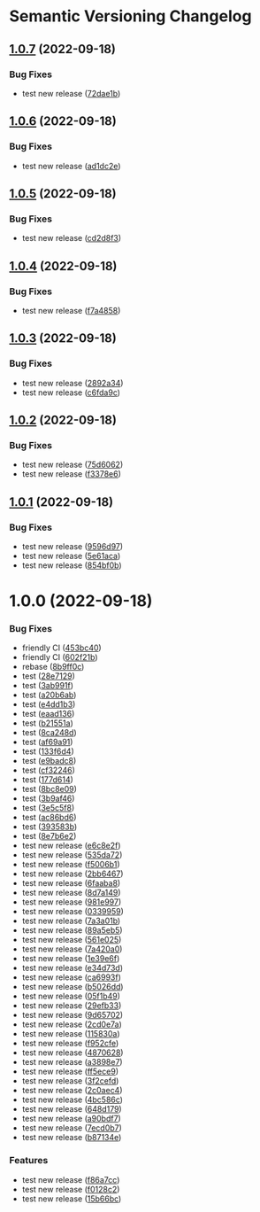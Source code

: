 # Semantic Versioning Changelog

## [1.0.7](https://github.com/Dudu876/java-multimodule-semantic-release/compare/1.0.6...1.0.7) (2022-09-18)


### Bug Fixes

* test new release ([72dae1b](https://github.com/Dudu876/java-multimodule-semantic-release/commit/72dae1b96a1ea1d4d447a3e0020b5c53808f383c))

## [1.0.6](https://github.com/Dudu876/java-multimodule-semantic-release/compare/1.0.5...1.0.6) (2022-09-18)


### Bug Fixes

* test new release ([ad1dc2e](https://github.com/Dudu876/java-multimodule-semantic-release/commit/ad1dc2efd34e89789b020dc8c3d05f770edc463a))

## [1.0.5](https://github.com/Dudu876/java-multimodule-semantic-release/compare/1.0.4...1.0.5) (2022-09-18)


### Bug Fixes

* test new release ([cd2d8f3](https://github.com/Dudu876/java-multimodule-semantic-release/commit/cd2d8f339230e3ab5f190f7847206c1b624bac02))

## [1.0.4](https://github.com/Dudu876/java-multimodule-semantic-release/compare/1.0.3...1.0.4) (2022-09-18)


### Bug Fixes

* test new release ([f7a4858](https://github.com/Dudu876/java-multimodule-semantic-release/commit/f7a4858bd1bf22245cc2500413578b6ccb0d2621))

## [1.0.3](https://github.com/Dudu876/java-multimodule-semantic-release/compare/1.0.2...1.0.3) (2022-09-18)


### Bug Fixes

* test new release ([2892a34](https://github.com/Dudu876/java-multimodule-semantic-release/commit/2892a34291b76fecc53f674cbdaa58de2b828c80))
* test new release ([c6fda9c](https://github.com/Dudu876/java-multimodule-semantic-release/commit/c6fda9c5bff9e56a2c1f780e9190f0ab64fa21ae))

## [1.0.2](https://github.com/Dudu876/java-multimodule-semantic-release/compare/1.0.1...1.0.2) (2022-09-18)


### Bug Fixes

* test new release ([75d6062](https://github.com/Dudu876/java-multimodule-semantic-release/commit/75d6062a940b3e62e76326fc8d993790ac339273))
* test new release ([f3378e6](https://github.com/Dudu876/java-multimodule-semantic-release/commit/f3378e6daf4d667bd1e1eb2b475a3e4b80cde0e4))

## [1.0.1](https://github.com/Dudu876/java-multimodule-semantic-release/compare/1.0.0...1.0.1) (2022-09-18)


### Bug Fixes

* test new release ([9596d97](https://github.com/Dudu876/java-multimodule-semantic-release/commit/9596d97ee7b7605022a7a282be2bc66166275d47))
* test new release ([5e61aca](https://github.com/Dudu876/java-multimodule-semantic-release/commit/5e61acaffe9147012c1cdebc3c547880a6e839d9))
* test new release ([854bf0b](https://github.com/Dudu876/java-multimodule-semantic-release/commit/854bf0b164cc2f788ee82a387d78032da18eed66))

# 1.0.0 (2022-09-18)


### Bug Fixes

* friendly CI ([453bc40](https://github.com/Dudu876/java-multimodule-semantic-release/commit/453bc400daa80563567a03881c17669c218e4af7))
* friendly CI ([602f21b](https://github.com/Dudu876/java-multimodule-semantic-release/commit/602f21b85f3608750eae4eccebc3f99f815fece8))
* rebase ([8b9ff0c](https://github.com/Dudu876/java-multimodule-semantic-release/commit/8b9ff0c71f3f1109e655f771bf9c27d163794234))
* test ([28e7129](https://github.com/Dudu876/java-multimodule-semantic-release/commit/28e71291285ec0e3de94b5b8df4190e6a5b95ceb))
* test ([3ab991f](https://github.com/Dudu876/java-multimodule-semantic-release/commit/3ab991f07c3a8d16f63ab9e23fbb7cf5e7a3f5f0))
* test ([a20b6ab](https://github.com/Dudu876/java-multimodule-semantic-release/commit/a20b6ab07b88169654a71edbe5a6c0f194798312))
* test ([e4dd1b3](https://github.com/Dudu876/java-multimodule-semantic-release/commit/e4dd1b3e9b7733e0b4af7e780d72442ad4e628bc))
* test ([eaad136](https://github.com/Dudu876/java-multimodule-semantic-release/commit/eaad1368f2bcabd7c60d04798b620efbf6de1931))
* test ([b21551a](https://github.com/Dudu876/java-multimodule-semantic-release/commit/b21551a9a626ecb35168576ea46dd9ecc469ea07))
* test ([8ca248d](https://github.com/Dudu876/java-multimodule-semantic-release/commit/8ca248d8cd4640cf53f49eedf24d191ac86674f5))
* test ([af69a91](https://github.com/Dudu876/java-multimodule-semantic-release/commit/af69a91b0de23aeb4e277f2e4f6b4402e1ef7229))
* test ([133f6d4](https://github.com/Dudu876/java-multimodule-semantic-release/commit/133f6d4f287cbae98121ef3d0edcf1a6d5ec0d46))
* test ([e9badc8](https://github.com/Dudu876/java-multimodule-semantic-release/commit/e9badc85bc0951802b9bedca27a808106d22694b))
* test ([cf32246](https://github.com/Dudu876/java-multimodule-semantic-release/commit/cf32246662fe3dd508db82ea5494e943f0a120a3))
* test ([177d614](https://github.com/Dudu876/java-multimodule-semantic-release/commit/177d614559a281be06eeae76c16b6c3d7559b742))
* test ([8bc8e09](https://github.com/Dudu876/java-multimodule-semantic-release/commit/8bc8e093089d97a333e8d4a7656363c105aa734e))
* test ([3b9af46](https://github.com/Dudu876/java-multimodule-semantic-release/commit/3b9af466e25edc34726a191799f30f5b72a0430d))
* test ([3e5c5f8](https://github.com/Dudu876/java-multimodule-semantic-release/commit/3e5c5f81642d49252e7bdc4cce114b02e009e486))
* test ([ac86bd6](https://github.com/Dudu876/java-multimodule-semantic-release/commit/ac86bd6e4b2e41e4af6f91ad49214698b5e4f249))
* test ([393583b](https://github.com/Dudu876/java-multimodule-semantic-release/commit/393583bbc0d5f80c3a3bad0daeaf8fe4385f6300))
* test ([8e7b6e2](https://github.com/Dudu876/java-multimodule-semantic-release/commit/8e7b6e2bf0ccf79d2a0a8490e6248b2318ff6b75))
* test new release ([e6c8e2f](https://github.com/Dudu876/java-multimodule-semantic-release/commit/e6c8e2f9472e0f1718430a5d0ea201e89644fe37))
* test new release ([535da72](https://github.com/Dudu876/java-multimodule-semantic-release/commit/535da720a6514127b37416cd3d86cd82695b4536))
* test new release ([f5006b1](https://github.com/Dudu876/java-multimodule-semantic-release/commit/f5006b11f343b32902f871644055c06c3fd2cf2d))
* test new release ([2bb6467](https://github.com/Dudu876/java-multimodule-semantic-release/commit/2bb646700204ea32608adf70d597290ff5a8006b))
* test new release ([6faaba8](https://github.com/Dudu876/java-multimodule-semantic-release/commit/6faaba81cd55820fdeba3358397e3d8f881a582d))
* test new release ([8d7a149](https://github.com/Dudu876/java-multimodule-semantic-release/commit/8d7a149ccfefbb090b5c3b08bdc5945913d04bdf))
* test new release ([981e997](https://github.com/Dudu876/java-multimodule-semantic-release/commit/981e997b0540cdd838ab23159d7fc67cd896a45a))
* test new release ([0339959](https://github.com/Dudu876/java-multimodule-semantic-release/commit/03399592cba0364aa9a4f8911c037bab768da792))
* test new release ([7a3a01b](https://github.com/Dudu876/java-multimodule-semantic-release/commit/7a3a01b0f0960ae07413c59f75a612f8ab8704fb))
* test new release ([89a5eb5](https://github.com/Dudu876/java-multimodule-semantic-release/commit/89a5eb55eea454d224ee736b5d4b24c41756a24e))
* test new release ([561e025](https://github.com/Dudu876/java-multimodule-semantic-release/commit/561e025bc0676f25b61bddbde9e624f090a299bd))
* test new release ([7a420a0](https://github.com/Dudu876/java-multimodule-semantic-release/commit/7a420a03f8077b7726c092e924cf0d1aaed33733))
* test new release ([1e39e6f](https://github.com/Dudu876/java-multimodule-semantic-release/commit/1e39e6fb021a89df8289cb5e0027cb37904359e8))
* test new release ([e34d73d](https://github.com/Dudu876/java-multimodule-semantic-release/commit/e34d73d7f069c806433818fb1ea1de0b598a4a17))
* test new release ([ca6993f](https://github.com/Dudu876/java-multimodule-semantic-release/commit/ca6993f0201ecb0228ec1eca673e32859391b097))
* test new release ([b5026dd](https://github.com/Dudu876/java-multimodule-semantic-release/commit/b5026ddb7a89e0a2e3600d294d432517caa169a4))
* test new release ([05f1b49](https://github.com/Dudu876/java-multimodule-semantic-release/commit/05f1b49470b27bf70b4235470a13272e52976852))
* test new release ([29efb33](https://github.com/Dudu876/java-multimodule-semantic-release/commit/29efb33ddd5455bfa671bdb233918c9ee85c4bd3))
* test new release ([9d65702](https://github.com/Dudu876/java-multimodule-semantic-release/commit/9d6570247819dc73660ebe744770cfa23bf3b2d6))
* test new release ([2cd0e7a](https://github.com/Dudu876/java-multimodule-semantic-release/commit/2cd0e7aa1e169f3cac3aac780f923c299ecf63cd))
* test new release ([115830a](https://github.com/Dudu876/java-multimodule-semantic-release/commit/115830a386416099fd326ee96df0f1bcdb325f9b))
* test new release ([f952cfe](https://github.com/Dudu876/java-multimodule-semantic-release/commit/f952cfec484bb57e12d1851d5033b873745bb820))
* test new release ([4870628](https://github.com/Dudu876/java-multimodule-semantic-release/commit/4870628f01ec02e106ed32b179f46813db969436))
* test new release ([a3898e7](https://github.com/Dudu876/java-multimodule-semantic-release/commit/a3898e7bf22dd3efe5ad1703fc2bc7601e8bf003))
* test new release ([ff5ece9](https://github.com/Dudu876/java-multimodule-semantic-release/commit/ff5ece954073d81a0cac8ae855452a3789818308))
* test new release ([3f2cefd](https://github.com/Dudu876/java-multimodule-semantic-release/commit/3f2cefd5c4b8e7df19059eb55d01f8016d98b448))
* test new release ([2c0aec4](https://github.com/Dudu876/java-multimodule-semantic-release/commit/2c0aec4c88bc5b267c92f236716f97fe67b9c064))
* test new release ([4bc586c](https://github.com/Dudu876/java-multimodule-semantic-release/commit/4bc586cc63fc2265ff5bc77f9ec978bfd594e993))
* test new release ([648d179](https://github.com/Dudu876/java-multimodule-semantic-release/commit/648d1799601846c1663f5767b8a49e017074b7b5))
* test new release ([a90bdf7](https://github.com/Dudu876/java-multimodule-semantic-release/commit/a90bdf730dcab68431f6fb05e22ce101af491671))
* test new release ([7ecd0b7](https://github.com/Dudu876/java-multimodule-semantic-release/commit/7ecd0b7db115b847f4134742a4d55ca61606a4ce))
* test new release ([b87134e](https://github.com/Dudu876/java-multimodule-semantic-release/commit/b87134e62366c531c03ccc48b376800392ecf951))


### Features

* test new release ([f86a7cc](https://github.com/Dudu876/java-multimodule-semantic-release/commit/f86a7cc9dd51bc4ccc099a1cb043defccb37abc6))
* test new release ([f0128c2](https://github.com/Dudu876/java-multimodule-semantic-release/commit/f0128c20216e3c77bbbdec93adbee2ce886979d4))
* test new release ([15b66bc](https://github.com/Dudu876/java-multimodule-semantic-release/commit/15b66bcf57eefee6a80f7aa5c3cff003c84150b8))
